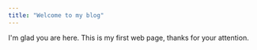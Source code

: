```yaml
---
title: "Welcome to my blog"
---
```


I'm glad you are here. This is my first web page, thanks for your attention.
